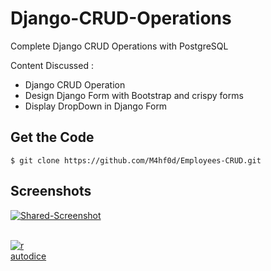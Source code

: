 # Django-CRUD-Operations
Complete Django CRUD Operations with PostgreSQL

Content Discussed :
 - Django CRUD Operation
 - Design Django Form with Bootstrap and crispy forms
 - Display DropDown in Django Form 

## Get the Code

```
$ git clone https://github.com/M4hf0d/Employees-CRUD.git
```
## Screenshots

<a href="https://ibb.co/3RGyn3p"><img src="https://i.ibb.co/6XVRkMH/Shared-Screenshot.jpg" alt="Shared-Screenshot" border="0"></a><br /><a target='_blank' href='https://freeonlinedice.com/'></a><br />


<a href="https://ibb.co/5FTFRmb"><img src="https://i.ibb.co/0tqtGTH/r.jpg" alt="r" border="0"></a><br /><a target='_blank' href='https://freeonlinedice.com/'>autodice</a><br />
